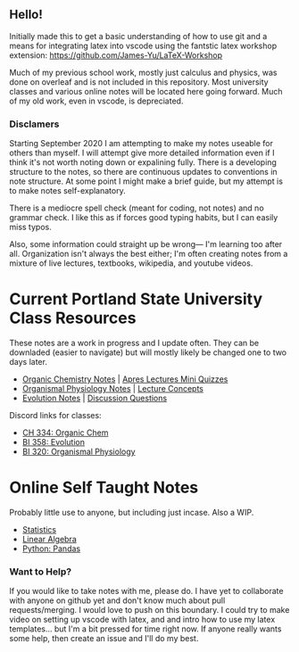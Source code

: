 ## Hello!

Initially made this to get a basic understanding of how to use git and a means for integrating latex into vscode using the fantstic latex workshop extension: https://github.com/James-Yu/LaTeX-Workshop

Much of my previous school work, mostly just calculus and physics, was done on overleaf and is not included in this repository. Most university classes and various online notes will be located here going forward. Much of my old work, even in vscode, is depreciated. 

### Disclamers
Starting September 2020 I am attempting to make my notes useable for others than myself. I will attempt give more detailed information even if I think it's not worth noting down or expalining fully. There is a developing structure to the notes, so there are continuous updates to conventions in note structure. At some point I might make a brief guide, but my attempt is to make notes self-explanatory.

There is a mediocre spell check (meant for coding, not notes) and no grammar check. I like this as if forces good typing habits, but I can easily miss typos.

Also, some information could straight up be wrong&mdash; I'm learning too after all. Organization isn't always the best either; I'm often creating notes from a mixture of live lectures, textbooks, wikipedia, and youtube videos.

# Current Portland State University Class Resources

These notes are a work in progress and I update often. They can be downladed (easier to navigate) but will mostly likely be changed one to two days later.

* [Organic Chemistry Notes](organic-chemistry/org-chem.pdf) | [Apres Lectures Mini Quizzes](organic-chemistry/apres-lecture-quiz.pdf)
* [Organismal Physiology Notes](organismal-physiology/org-phys.pdf) | [Lecture Concepts](organismal-physiology/lecture-concepts.pdf)
* [Evolution Notes](evolution/evolution.pdf) | [Discussion Questions](evolution/discussion-questions.pdf)

Discord links for classes: 
* [CH 334: Organic Chem](https://discord.gg/aVKvN48)
* [BI 358: Evolution](https://discord.gg/Zk8GYGB)
* [BI 320: Organismal Physiology](https://discord.gg/m5dYgGf)


# Online Self Taught Notes

Probably little use to anyone, but including just incase. Also a WIP. 

* [Statistics](statistics/statistics.pdf)
* [Linear Algebra](linear-algebra/linear-algebra.pdf)
* [Python: Pandas](pandas/exercises)


### Want to Help?

If you would like to take notes with me, please do. I have yet to collaborate with anyone on github yet and don't know much about pull requests/merging. I would love to push on this boundary. I could try to make video on setting up vscode with latex, and and intro how to use my latex templates... but I'm a bit pressed for time right now. If anyone really wants some help, then create an issue and I'll do my best. 
